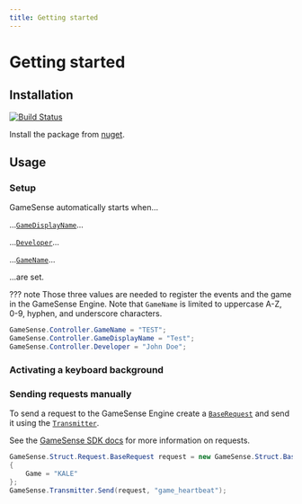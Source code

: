 ```yaml
---
title: Getting started
---
```


# Getting started

## Installation
[![Build Status](https://img.shields.io/nuget/v/GameSense.svg)](https://www.nuget.org/packages/GameSense/)

Install the package from [nuget](https://www.nuget.org/packages/GameSense/).

## Usage

### Setup

GameSense automatically starts when...

...[`GameDisplayName`](Controller.md#gamedisplayname)...

...[`Developer`](Controller.md#developer)...

...[`GameName`](Controller.md#gamename)...

...are set.

??? note
    Those three values are needed to register the events and the game in the GameSense Engine.
    Note that `GameName` is limited to uppercase A-Z, 0-9, hyphen, and underscore characters.

```c#
GameSense.Controller.GameName = "TEST";
GameSense.Controller.GameDisplayName = "Test";
GameSense.Controller.Developer = "John Doe";
```

### Activating a keyboard background


### Sending requests manually

To send a request to the GameSense Engine create a [`BaseRequest`]() and send it using the [`Transmitter`]().

See the [GameSense SDK docs](https://github.com/SteelSeries/gamesense-sdk) for more information on requests.

```c#
GameSense.Struct.Request.BaseRequest request = new GameSense.Struct.BaseRequest
{
    Game = "KALE"
};
GameSense.Transmitter.Send(request, "game_heartbeat");
```